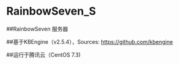 RainbowSeven_S
========

##RainbowSeven 服务器

##基于KBEngine（v2.5.4），Sources: https://github.com/kbengine

##运行于腾讯云（CentOS 7.3)